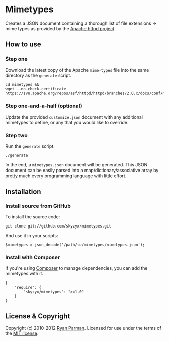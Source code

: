 # Mimetypes

Creates a JSON document containing a thorough list of file extensions => mime types as provided by the [Apache httpd project](http://httpd.apache.org).


## How to use

### Step one

Download the latest copy of the Apache `mime-types` file into the same directory as the `generate` script.

	cd mimetypes &&
	wget --no-check-certificate https://svn.apache.org/repos/asf/httpd/httpd/branches/2.0.x/docs/conf/mime.types

### Step one-and-a-half (optional)

Update the provided `customize.json` document with any additional mimetypes to define, or any that you would like to override.

### Step two

Run the `generate` script.

	./generate

In the end, a `mimetypes.json` document will be generated. This JSON document can be easily parsed into a map/dictionary/associative array by pretty much every programming language with little effort.


## Installation
### Install source from GitHub
To install the source code:

	git clone git://github.com/skyzyx/mimetypes.git

And use it in your scripts:

	$mimetypes = json_decode('/path/to/mimetypes/mimetypes.json');

### Install with Composer
If you're using [Composer](https://github.com/composer/composer) to manage dependencies, you can add the mimetypes with it.

	{
		"require": {
			"skyzyx/mimetypes": ">=1.0"
		}
	}


## License & Copyright
Copyright (c) 2010-2012 [Ryan Parman](http://ryanparman.com). Licensed for use under the terms of the [MIT license](http://www.opensource.org/licenses/mit-license.php).
